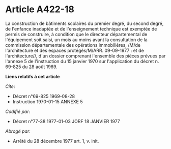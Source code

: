 # Article A422-18

La construction de bâtiments scolaires du premier degré, du second degré, de l'enfance inadaptée et de l'enseignement
technique est exemptée de permis de construire, à condition que le directeur départemental de l'équipement soit saisi, un
mois au moins avant la consultation de la commission départementale des opérations immobilières, /M/de l'architecture et des
espaces protégés/M/ARR. 09-09-1977 : et de l'architecture//, d'un dossier comprenant l'ensemble des pièces prévues par
l'annexe 5 de l'instruction du 15 janvier 1970 sur l'application du décret n. 69-825 du 28 août 1969.

**Liens relatifs à cet article**

_Cite_:

  - Décret n°69-825 1969-08-28
  - Instruction  1970-01-15 ANNEXE 5

_Codifié par_:

  - Décret n°77-38 1977-01-03 JORF 18 JANVIER 1977

_Abrogé par_:

  - Arrêté du 28 décembre 1977 art. 1, v. init.
